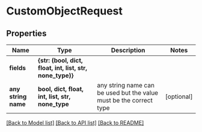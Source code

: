 # CustomObjectRequest

## Properties

| Name                | Type                                                      | Description                                                        | Notes      |
| ------------------- | --------------------------------------------------------- | ------------------------------------------------------------------ | ---------- |
| **fields**          | **{str: (bool, dict, float, int, list, str, none_type)}** |                                                                    |
| **any string name** | **bool, dict, float, int, list, str, none_type**          | any string name can be used but the value must be the correct type | [optional] |

[[Back to Model list]](../README.md#documentation-for-models) [[Back to API list]](../README.md#documentation-for-api-endpoints) [[Back to README]](../README.md)
